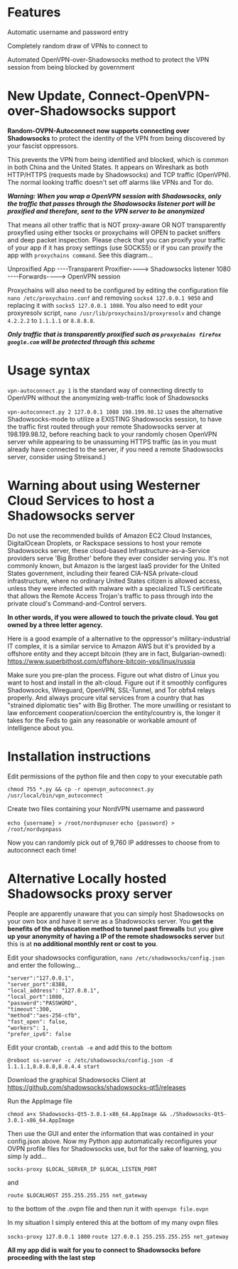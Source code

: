 # Features

Automatic username and password entry

Completely random draw of VPNs to connect to

Automated OpenVPN-over-Shadowsocks method to protect the VPN session from being blocked by government

# New Update, Connect-OpenVPN-over-Shadowsocks support

**Random-OVPN-Autoconnect now supports connecting over Shadowsocks** to protect the identity of the VPN from being discovered by your fascist oppressors.

This prevents the VPN from being identified and blocked, which is common in both China and the United States. It appears on Wireshark as both HTTP/HTTPS (requests made by Shadowsocks) and TCP traffic (OpenVPN). The normal looking traffic doesn't set off alarms like VPNs and Tor do.

***Warning: When you wrap a OpenVPN session with Shadowsocks, only the traffic that passes through the Shadowsocks listener port will be proxified and therefore, sent to the VPN server to be anonymized***

That means all other traffic that is NOT proxy-aware OR NOT transparently proxyfied using either tsocks or proxychains will OPEN to packet sniffers and deep packet inspection. Please check that you can proxify your traffic of your app if it has proxy settings (use SOCKS5) or if you can proxify the app with `proxychains command`. See this diagram...

Unproxified App ----Transparent Proxifier----> Shadowsocks listener 1080 ----Forwards----> OpenVPN session

Proxychains will also need to be configured by editing the configuration file `nano /etc/proxychains.conf` and removing `socks4 127.0.0.1 9050` and replacing it with `socks5 127.0.0.1 1080`. You also need to edit your proxyresolv script, `nano /usr/lib/proxychains3/proxyresolv` and change `4.2.2.2` to `1.1.1.1` or `8.8.8.8`.

***Only traffic that is transparently proxified such as `proxychains firefox google.com` will be protected through this scheme***

# Usage syntax

`vpn-autoconnect.py 1` is the standard way of connecting directly to OpenVPN without the anonymizing web-traffic look of Shadowsocks

`vpn-autoconnect.py 2 127.0.0.1 1080 198.199.98.12` uses the alternative Shadowsocks-mode to utilize a EXISTING Shadowsocks session, to have the traffic first routed through your remote Shadowsocks server at 198.199.98.12, before reaching back to your randomly chosen OpenVPN server while appearing to be unassuming HTTPS traffic (as in you must already have connected to the server, if you need a remote Shadowsocks server, consider using Streisand.) 

# Warning about using Westerner Cloud Services to host a Shadowsocks server

Do not use the recommended builds of Amazon EC2 Cloud Instances, DigitalOcean Droplets, or Rackspace sessions to host your remote Shadowsocks server, these cloud-based Infrastructure-as-a-Service providers serve 'Big Brother' before they ever consider serving you. It's not commonly known, but Amazon is the largest IaaS provider for the United States government, including their feared CIA-NSA private-cloud infrastructure, where no ordinary United States citizen is allowed access, unless they were infected with malware with a specialized TLS certificate that allows the Remote Access Trojan's traffic to pass through into the private cloud's Command-and-Control servers.

**In other words, if you were allowed to touch the private cloud. You got owned by a three letter agency.**

Here is a good example of a alternative to the oppressor's military-industrial IT complex, it is a similar service to Amazon AWS but it's provided by a offshore entity and they accept bitcoin (they are in fact, Bulgarian-owned): https://www.superbithost.com/offshore-bitcoin-vps/linux/russia

Make sure you pre-plan the process. Figure out what distro of Linux you want to host and install in the alt-cloud. Figure out if it smoothly configures Shadowsocks, Wireguard, OpenVPN, SSL-Tunnel, and Tor obfs4 relays properly. And always procure vital services from a country that has "strained diplomatic ties" with Big Brother. The more unwilling or resistant to law enforcement cooperation/coercion the entity/country is, the longer it takes for the Feds to gain any reasonable or workable amount of intelligence about you.


# Installation instructions

Edit permissions of the python file and then copy to your executable path

`chmod 755 *.py && cp -r openvpn_autoconnect.py /usr/local/bin/vpn_autoconnect`

Create two files containing your NordVPN username and password

`echo {username} > /root/nordvpnuser`
`echo {password} > /root/nordvpnpass`

Now you can randomly pick out of 9,760 IP addresses to choose from to autoconnect each time!

# Alternative Locally hosted Shadowsocks proxy server

People are apparently unaware that you can simply host Shadowsocks on your own box and have it serve as a Shadowsocks server. You **get the benefits of the obfuscation method to tunnel past firewalls** but you **give up your anonymity of having a IP of the remote shadowsocks server** but this is at **no additional monthly rent or cost to you**.

Edit your shadowsocks configuration, `nano /etc/shadowsocks/config.json` and enter the following...

    "server":"127.0.0.1",
    "server_port":8388,
    "local_address": "127.0.0.1",
    "local_port":1080,
    "password":"PASSWORD",
    "timeout":300,
    "method":"aes-256-cfb",
    "fast_open": false,
    "workers": 1,
    "prefer_ipv6": false

Edit your crontab, `crontab -e` and add this to the bottom

`@reboot ss-server -c /etc/shadowsocks/config.json -d 1.1.1.1,8.8.8.8,8.8.4.4 start`

Download the graphical Shadowsocks Client at https://github.com/shadowsocks/shadowsocks-qt5/releases

Run the AppImage file

`chmod a+x Shadowsocks-Qt5-3.0.1-x86_64.AppImage && ./Shadowsocks-Qt5-3.0.1-x86_64.AppImage`

Then use the GUI and enter the information that was contained in your config.json above. Now my Python app automatically reconfigures your OVPN profile files for Shadowsocks use, but for the sake of learning, you simp
ly add...

`socks-proxy $LOCAL_SERVER_IP $LOCAL_LISTEN_PORT`

and

`route $LOCALHOST 255.255.255.255 net_gateway`

to the bottom of the .ovpn file and then run it with `openvpn file.ovpn`

In my situation I simply entered this at the bottom of my many ovpn files

`socks-proxy 127.0.0.1 1080`
`route 127.0.0.1 255.255.255.255 net_gateway`

**All my app did is wait for you to connect to Shadowsocks before proceeding with the last step**

